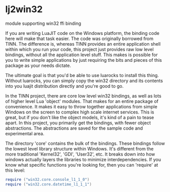 # lj2win32
module supporting win32 ffi binding

If you are writing LuaJIT code on the Windows platform, the binding code here
will make that task easier.  The code was originally borrowed from TINN.  The
difference is, whereas TINN provides an entire application shell within which
you run your code, this project just provides raw low level bindings, without
all the application level stuff.  This makes is possible for you to write simple
applications by just requiring the bits and pieces of this package as your
needs dictate.

The ultimate goal is that you'd be able to use luarocks to install this thing.
Without luarocks, you can simply copy the win32 directory and its contents into 
you luajit distribution directly and you're good to go.

In the TINN project, there are core low level win32 bindings, as well as lots 
of higher level Lua 'object' modules.  That makes for an entire package of 
convenience.  It makes it easy to throw together applications from simple Windows
on the screen to complex high scale internet services.  This is great, but if you
don't like the object models, it's kind of a pain to tease apart.  In this 
project, you primarily get the bindings, with fewer object abstractions.  The
abstractions are saved for the sample code and experimental area.

The directory 'core' contains the bulk of the bindings.  These bindings follow 
the lowest level library structure within Windows.  It's different from the more
traditional 'Kernel32', 'GDI', 'User32', etc.  It breaks down into how windows 
actually layers the libraries to minimize interdependencies.  If you know what 
specific functions you're looking for, then you can 'require' at this level:

```lua 
require ("win32.core.console_l1_1_0")
require ("win32.core.datetime_l1_1_1")
```

